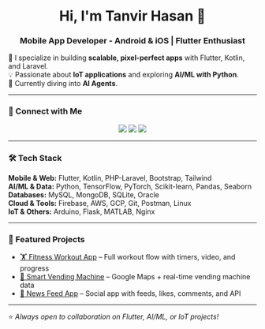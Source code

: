 <h1 align="center">Hi, I'm Tanvir Hasan 👋</h1>
<h3 align="center">Mobile App Developer - Android & iOS | Flutter Enthusiast </h3>

🚀 I specialize in building **scalable, pixel-perfect apps** with Flutter, Kotlin, and Laravel.  
💡 Passionate about **IoT applications** and exploring **AI/ML with Python**.  
🌱 Currently diving into **AI Agents**.  
  

---

### 🔗 Connect with Me
<p align="center">
  <a href="mailto:tanvirhasanemn@gmail.com"><img src="https://img.shields.io/badge/Gmail-D14836?style=for-the-badge&logo=gmail&logoColor=white"/></a>
  <a href="https://www.linkedin.com/in/tanvirhasanemn/"><img src="https://img.shields.io/badge/LinkedIn-0A66C2?style=for-the-badge&logo=linkedin&logoColor=white"/></a>
  <a href="https://www.facebook.com/tanvirhasan.emn/"><img src="https://img.shields.io/badge/Facebook-1877F2?style=for-the-badge&logo=facebook&logoColor=white"/></a>
</p>

---

### 🛠️ Tech Stack

**Mobile & Web:** Flutter, Kotlin, PHP-Laravel, Bootstrap, Tailwind  
**AI/ML & Data:** Python, TensorFlow, PyTorch, Scikit-learn, Pandas, Seaborn  
**Databases:** MySQL, MongoDB, SQLite, Oracle  
**Cloud & Tools:** Firebase, AWS, GCP, Git, Postman, Linux  
**IoT & Others:** Arduino, Flask, MATLAB, Nginx  

---

### 📌 Featured Projects
- [🏋️ Fitness Workout App](https://github.com/your-repo) – Full workout flow with timers, video, and progress  
- [📍 Smart Vending Machine](https://github.com/your-repo) – Google Maps + real-time vending machine data  
- [📰 News Feed App](https://github.com/your-repo) – Social app with feeds, likes, comments, and API  

---

⭐ *Always open to collaboration on Flutter, AI/ML, or IoT projects!*
